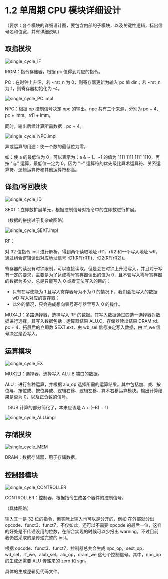 # 1.2 单周期 CPU 模块详细设计

（要求：各个模块的详细设计图，要包含内部的子模块，以及关键性逻辑，标出信号名和位宽，并有详细说明）

## 取指模块

![single_cycle_IF](../_images/single_cycle_IF.png)

IROM：指令存储器，根据 pc 值得到对应的指令。

PC：在时钟上升沿，若 ~rst_n 为 0，则寄存器更新为输入 pc 值 din；若 ~rst_n 为 1，则寄存器初始化为 -4。

![single_cycle_PC.impl](../_images/single_cycle_PC.impl.png)

NPC：根据 op 控制信号决定 npc 的输出。npc 共有三个来源，分别为 pc + 4、 pc + imm、rd1 + imm。

同时，输出后续计算所需数据：pc + 4。

![single_cycle_NPC.impl](../_images/single_cycle_NPC.impl.png)

异或运算的用途：使一个数的最低位为零。

如：使 a 的最低位为 0，可以表示为：a & ~ 1。~1 的值为 1111 1111 1111 1110，再按 "与" 运算，最低位一定为 0。因为 "~" 运算符的优先级比算术运算符、关系运算符、逻辑运算符和其他运算符都高。

## 译指/写回模块

![single_cycle_ID](../_images/single_cycle_ID.png)

SEXT：立即数扩展单元，根据控制信号对指令中的立即数进行扩展。

（数据的拼接过于复杂故图略）

![single_cycle_SEXT.impl](../_images/single_cycle_SEXT.impl.png)

RF：

对 32 位指令 inst 进行解析，得到两个读取地址 rR1、rR2 和一个写入地址 wR，通过组合逻辑读出对应地址信号 rD1(RF[rR1])、rD2(RF[rR2])。

寄存器的读没有时钟限制，可以直接读取。但是会在时钟上升沿写入，并且对于写有一定的要求，主要是为了达成零号寄存器读出的值为 0，且不管写入零号寄存器的数据为多少，总是只能写入 0 或者无法写入的目的：

- 只有在写使能为 1 且写入寄存器号为不为 0 的情况下，我们会把写入的数据 wD 写入对应的寄存器；
- 此外的情况，只会完成想向零号寄存器里写入 0 的操作。

MUX4_1：多路选择器，选择写入 RF 的数据。其写入数据通过四选一选择器对数据进行选择，其写入数据包括：运算器结果 ALU.C、存储器读出结果 DRAM.rd、pc + 4、拓展后的立即数 SEXT.ext，由 wb_sel 信号决定写入数据，由 rf_we 信号决定是否写入。

## 运算模块

![single_cycle_EX](../_images/single_cycle_EX.png)

MUX2_1：选择器，选择写入 ALU.B 端口的数据。

ALU：进行各种运算，并根据 alu_op 选择所需的运算结果。其中包括加、减、按位与、按位或、按位异或、逻辑右移、逻辑左移、算术右移运算模块。输出计算结果是否为 0，以及正负数的信号。

（SUB 计算的部分简化了，本来应该是 A + (~B) + 1）

![single_cycle_ALU.impl](../_images/single_cycle_ALU.impl.png)

## 存储模块

![single_cycle_MEM](../_images/single_cycle_MEM.png)

DRAM：数据存储器，用于存储数据。

## 控制器模块

![single_cycle_CONTROLLER](../_images/single_cycle_CONTROLLER.png)

CONTROLLER：控制器，根据指令生成各个器件的控制信号。

（具体图略）

输入其一是 32 位的指令，但实际上输入也可以是分开的，例如 在外部就分出 opcode、funct3、funct7，不仅如此，还可以不需要 opcode 的最后一位，这样的好处是不传递没用的位数，在综合实现的时候可以少报出 warning。不过目前我仍然采取的是传递完整的 inst。

根据 opcode、funct3、funct7，控制器总共会生成 npc_op，sext_op，wd_sel，rf_we，alub_sel，alu_op，dram_we 这七个控制信号。其中，npc_op 的生成还需要 ALU 传递来的 zero 和 sgn。

具体的生成逻辑见代码文件。

